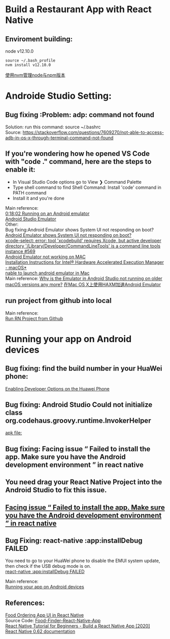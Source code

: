 # Build a Restaurant App with React Native
## Enviroment building:  
node v12.10.0
```
source ~/.bash_profile   
nvm install v12.10.0
```
[使用nvm管理node与npm版本](https://juejin.im/post/6844903861157642247)  
# Androide Studio Setting: 
## Bug fixing :Problem: adp: command not found
Solution:  run this command: source ~/.bashrc   
Source: https://stackoverflow.com/questions/7609270/not-able-to-access-adb-in-os-x-through-terminal-command-not-found

## If you're wondering how he opened VS Code with "code ." command, here are the steps to enable it:

- In Visual Studio Code options go to View ❯ Command Palette  
- Type shell command to find Shell Command: Install 'code' command in PATH command  
- Install it and you're done  

Main reference:  
[0:18:02 Running on an Android emulator](https://www.youtube.com/watch?v=0-S5a0eXPoc&t=379s&ab_channel=ProgrammingwithMosh)  
[Android Studio Emulator](https://docs.expo.io/workflow/android-studio-emulator/)  
Other:  
Bug fixing:Android Emulator shows System UI not responding on boot?   
[Android Emulator shows System UI not responding on boot?](https://stackoverflow.com/questions/49661285/android-emulator-shows-system-ui-not-responding-on-boot)   
[xcode-select: error: tool 'xcodebuild' requires Xcode, but active developer directory '/Library/Developer/CommandLineTools' is a command line tools instance #569](https://github.com/nodejs/node-gyp/issues/569)  
[Android Emulator not working on MAC](https://stackoverflow.com/questions/42848328/android-emulator-not-working-on-mac)   
[Installation Instructions for Intel® Hardware Accelerated Execution Manager - macOS*](https://web.archive.org/web/20170714071346/https://software.intel.com/en-us/android/articles/installation-instructions-for-intel-hardware-accelerated-execution-manager-mac-os-x)   
[nable to launch android emulator in Mac](https://stackoverflow.com/questions/32044251/unable-to-launch-android-emulator-in-mac)  
Main reference:
[Why is the Emulator in Android Studio not running on older macOS versions any more?](https://superuser.com/questions/1444289/why-is-the-emulator-in-android-studio-not-running-on-older-macos-versions-any-mo)
[在Mac OS X上使用HAXM加速Android Emulator](https://developer.aliyun.com/article/229657)
 
 ## run project from github into local

Main reference:  
[Run RN Project from Github](https://github.com/GlennOu66304/React-Native/blob/master/README2.md)  

# Running your app on Android devices

## Bug fixing: find the build number in your HuaWei phone:  
[Enabling Developer Options on the Huawei Phone](https://developer.huawei.com/consumer/en/doc/quickapp-open-developer-option)    
## Bug fixing: Android Studio Could not initialize class org.codehaus.groovy.runtime.InvokerHelper   
[apk file:](https://github.com/GlennOu66304/React-Native/blob/master/README2.md)   
## Bug fixing: Facing issue “ Failed to install the app. Make sure you have the Android development environment ” in react native    
## You need drag your React Native Project into the Android Studio to fix this issue.  
## [Facing issue “ Failed to install the app. Make sure you have the Android development environment ” in react native](https://stackoverflow.com/questions/56891033/facing-issue-failed-to-install-the-app-make-sure-you-have-the-android-develop)    
## Bug Fixing: react-native :app:installDebug FAILED  
You need to go to your HuaWei phone to disable the EMUI system update, then check if the USB debug mode is on.  
[react-native :app:installDebug FAILED](https://stackoverflow.com/questions/37500205/react-native-appinstalldebug-failed)  


Main reference:  
[Running your app on Android devices](https://reactnative.dev/docs/0.62/running-on-device)  
## References:  
[Food Ordering App UI in React Native](https://www.youtube.com/watch?v=GXe3EuVog9c&t=194s&ab_channel=PradipDebnath)  
Source Code: [Food-Finder-React-Native-App](https://github.com/itzpradip/Food-Finder-React-Native-App)  
[React Native Tutorial for Beginners - Build a React Native App [2020]](https://www.youtube.com/watch?v=0-S5a0eXPoc&t=379s&ab_channel=ProgrammingwithMosh)  
[React Native 0.62 documentation](https://reactnative.dev/docs/0.62/getting-started)   

